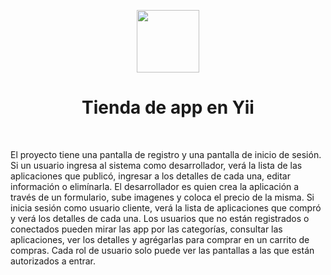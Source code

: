 <p align="center">
    <a href="https://github.com/yiisoft" target="_blank">
        <img src="https://avatars0.githubusercontent.com/u/993323" height="100px">
    </a>
    <h1 align="center">Tienda de app en Yii</h1>
    <br>
</p>

El proyecto tiene una pantalla de registro y una pantalla de inicio de sesión. Si un usuario ingresa al sistema como desarrollador, verá la lista de las aplicaciones que publicó, ingresar a los detalles de cada una, editar información o elimínarla. El desarrollador es quien crea la aplicación a través de un formulario, sube imagenes y coloca el precio de la misma. Si inicia sesión como usuario cliente, verá la lista de aplicaciones que compró y verá los detalles de cada una. Los usuarios que no están registrados o conectados pueden mirar las app por las categorías, consultar las aplicaciones, ver los detalles y agrégarlas para comprar en un carrito de compras. Cada rol de usuario solo puede ver las pantallas a las que están autorizados a entrar.



